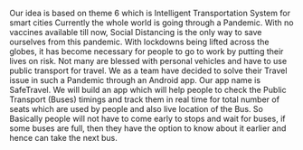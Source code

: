 Our idea is based on theme 6 which is Intelligent Transportation System for smart cities
Currently the whole world is going through a Pandemic. With no vaccines available till now, Social Distancing is the only way to save ourselves from this pandemic. 
With lockdowns being lifted across the globes, it has become necessary for people to go to work by putting their lives on risk. Not many are blessed with personal vehicles and have to use public transport for travel. 
We as a team have decided to solve their Travel issue in such a Pandemic through an Android app. 
Our app name is SafeTravel.
We will build an app which will help people to check the Public Transport (Buses) timings and track them in real time for total number of seats which are used by people and also live location of the Bus.
So Basically people will not have to come early to stops and wait for buses, if some buses are full, then they have the option to know about it earlier and hence can take the next bus.
